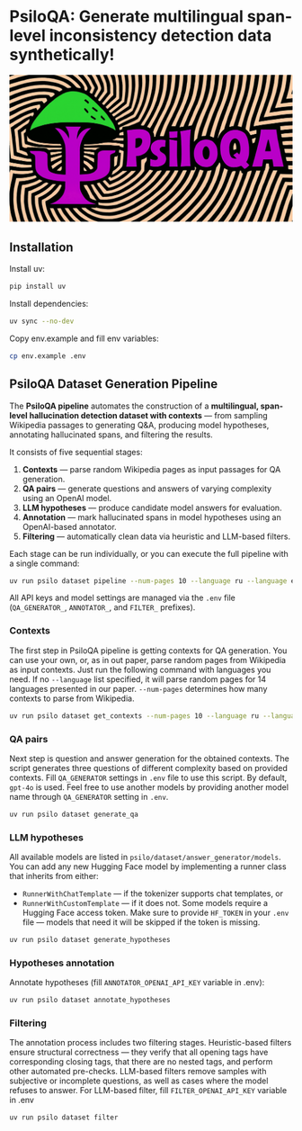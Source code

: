 # PsiloQA: Generate multilingual span-level inconsistency detection data synthetically!
![PsiloQA logo](images/logo.png)

## Installation
Install uv:
```bash
pip install uv
```

Install dependencies:
```bash
uv sync --no-dev
```

Copy env.example and fill env variables:
```bash
cp env.example .env
```

## PsiloQA Dataset Generation Pipeline
The **PsiloQA pipeline** automates the construction of a **multilingual, span-level hallucination detection dataset with contexts** — from sampling Wikipedia passages to generating Q&A, producing model hypotheses, annotating hallucinated spans, and filtering the results.

It consists of five sequential stages:
1. **Contexts** — parse random Wikipedia pages as input passages for QA generation.  
2. **QA pairs** — generate questions and answers of varying complexity using an OpenAI model.  
3. **LLM hypotheses** — produce candidate model answers for evaluation.  
4. **Annotation** — mark hallucinated spans in model hypotheses using an OpenAI-based annotator.  
5. **Filtering** — automatically clean data via heuristic and LLM-based filters.

Each stage can be run individually, or you can execute the full pipeline with a single command:

```bash
uv run psilo dataset pipeline --num-pages 10 --language ru --language en --limit 100 --model Qwen/Qwen2.5-3B-Instruct
```

All API keys and model settings are managed via the `.env` file (`QA_GENERATOR_`, `ANNOTATOR_`, and `FILTER_` prefixes).

### Contexts
The first step in PsiloQA pipeline is getting contexts for QA generation. You can use your own, or, as in out paper, parse random pages from Wikipedia as input contexts. Just run the following command with languages you need. If no `--language` list specified, it will parse random pages for 14 languages presented in our paper. `--num-pages` determines how many contexts to parse from Wikipedia.
```bash
uv run psilo dataset get_contexts --num-pages 10 --language ru --language en
```

### QA pairs
Next step is question and answer generation for the obtained contexts. The script generates three questions of different complexity based on provided contexts. Fill `QA_GENERATOR` settings in `.env` file to use this script. By default, `gpt-4o` is used. Feel free to use another models by providing another model name through `QA_GENERATOR` setting in `.env`.
```bash
uv run psilo dataset generate_qa
```

### LLM hypotheses
All available models are listed in `psilo/dataset/answer_generator/models`. You can add any new Hugging Face model by implementing a runner class that inherits from either:
- `RunnerWithChatTemplate` — if the tokenizer supports chat templates, or
- `RunnerWithCustomTemplate` — if it does not.
Some models require a Hugging Face access token. Make sure to provide `HF_TOKEN` in your `.env` file — models that need it will be skipped if the token is missing.
```bash
uv run psilo dataset generate_hypotheses
```

### Hypotheses annotation
Annotate hypotheses (fill `ANNOTATOR_OPENAI_API_KEY` variable in .env):
```bash
uv run psilo dataset annotate_hypotheses
```

### Filtering
The annotation process includes two filtering stages. Heuristic-based filters ensure structural correctness — they verify that all opening tags have corresponding closing tags, that there are no nested tags, and perform other automated pre-checks. LLM-based filters remove samples with subjective or incomplete questions, as well as cases where the model refuses to answer. For LLM-based filter, fill `FILTER_OPENAI_API_KEY` variable in .env
```bash
uv run psilo dataset filter
```

